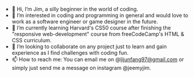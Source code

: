 - 👋 Hi, I’m Jim, a silly beginner in the world of coding. 
- 👀 I’m interested in coding and programming in general and would love to work as a software engineer or game designer in the future.
- 🌱 I’m currently learning Harvard's CS50 course after finishing the "responsive web-development" course from freeCodeCamp's HTML & CSS curriculum.
- 💞️ I’m looking to collaborate on any project just to learn and gain experience as I find challenges with coding fun.
- 📫 How to reach me: You can email me on @lijunfang97@gmail.com or simply just send me a message on instagram @jeemyjim. 

<!---
SleepyJimmy/SleepyJimmy is a ✨ special ✨ repository because its `README.md` (this file) appears on your GitHub profile.
You can click the Preview link to take a look at your changes.
--->
